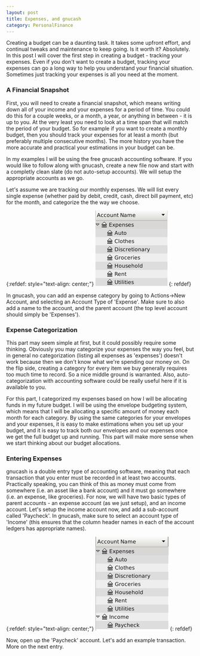 ```yaml
---
layout: post
title: Expenses, and gnucash
category: PersonalFinance
---
```


Creating a budget can be a daunting task.  It takes some upfront effort, and continual tweaks and maintenance to keep going.  Is it worth it?  Absolutely.  In this post I will cover the first step in creating a budget - tracking your expenses.  Even if you don't want to create a budget, tracking your expenses can go a long way to help you understand your financial situation.  Sometimes just tracking your expenses is all you need at the moment.

### A Financial Snapshot

First, you will need to create a financial snapshot, which means writing down all of your income and your expenses for a period of time.  You could do this for a couple weeks, or a month, a year, or anything in between - it is up to you.  At the very least you need to look at a time span that will match the period of your budget.  So for example if you want to create a monthly budget, then you should track your expenses for at least a month (but preferably multiple consecutive months).  The more history you have the more accurate and practical your estimations in your budget can be.

In my examples I will be using the free gnucash accounting software.  If you would like to follow along with gnucash, create a new file now and start with a completly clean slate (do not auto-setup accounts).  We will setup the appropriate accounts as we go.

Let's assume we are tracking our monthly expenses.  We will list every single expense (whether paid by debit, credit, cash, direct bill payment, etc) for the month, and categorize the the way we choose.

{:refdef: style="text-align: center;"}
![image](/images/Screenshot_2018-02-15_20-21-04.png)
{: refdef}

In gnucash, you can add an expense category by going to Actions->New Account, and selecting an Account Type of 'Expense'.  Make sure to also add a name to the account, and the parent account (the top level account should simply be 'Expenses').

### Expense Categorization

This part may seem simple at first, but it could possibly require some thinking.  Obviously you may categorize your expenses the way you feel, but in general no categorization (listing all expenses as 'expenses') doesn't work because then we don't know what we're spending our money on.  On the flip side, creating a category for every item we buy generally requires too much time to record.  So a nice middle ground is warranted.  Also, auto-categorization with accounting software could be really useful here if it is available to you.

For this part, I categorized my expenses based on how I will be allocating funds in my future budget.  I will be using the envelope budgeting system, which means that I will be allocating a specific amount of money each month for each category.  By using the same categories for your envelopes and your expenses, it is easy to make estimations when you set up your budget, and it is easy to track both our envelopes and our expenses once we get the full budget up and running.  This part will make more sense when we start thinking about our budget allocations.

### Entering Expenses

gnucash is a double entry type of accounting software, meaning that each transaction that you enter must be recorded in at least two accounts.  Practically speaking, you can think of this as money must come from somewhere (i.e. an asset like a bank account) and it must go somewhere (i.e. an expense, like groceries).  For now, we will have two basic types of parent accounts - an expense account (as we just setup), and an income account.  Let's setup the income account now, and add a sub-account called 'Paycheck'.  In gnucash, make sure to select an account type of 'Income' (this ensures that the column header names in each of the account ledgers has appropriate names).

{:refdef: style="text-align: center;"}
![image](/images/Screenshot_2018-02-15_20-37-40.png)
{: refdef}

Now, open up the 'Paycheck' account.  Let's add an example transaction.  More on the next entry.
